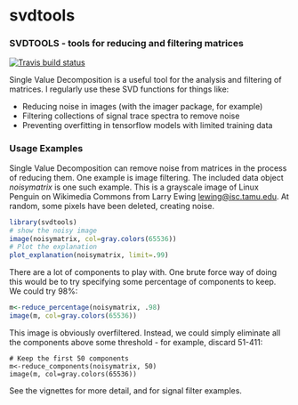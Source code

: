svdtools
=====
### SVDTOOLS - tools for reducing and filtering matrices
<!-- badges: start -->
[![Travis build status](https://travis-ci.com/jimeharrisjr/svdtools.svg?branch=master)](https://travis-ci.com/jimeharrisjr/svdtools)
<!-- badges: end -->

Single Value Decomposition is a useful tool for the analysis and filtering of matrices. I regularly use these SVD functions for things like:

- Reducing noise in images (with the imager package, for example)
- Filtering collections of signal trace spectra to remove noise
- Preventing overfitting in tensorflow models with limited training data

### Usage Examples

Single Value Decomposition can remove noise from matrices in the process of reducing them. One example is image filtering. The included data object _noisymatrix_ is one such example. This is a grayscale image of Linux Penguin on Wikimedia Commons from Larry Ewing <lewing@isc.tamu.edu>. At random, some pixels have been deleted, creating noise.

``` r
library(svdtools)
# show the noisy image
image(noisymatrix, col=gray.colors(65536))
# Plot the explanation
plot_explanation(noisymatrix, limit=.99)
```

There are a lot of components to play with. One brute force way of doing this would be to try specifying some percentage of components to keep. We could try 98%:

``` r
m<-reduce_percentage(noisymatrix, .98)
image(m, col=gray.colors(65536))
```
This image is obviously overfiltered. Instead, we could simply eliminate all the components above some threshold - for example, discard 51-411:
```{r}
# Keep the first 50 components
m<-reduce_components(noisymatrix, 50)
image(m, col=gray.colors(65536))
```

See the vignettes for more detail, and for signal filter examples.
